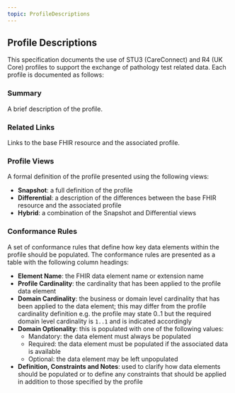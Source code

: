 ```yaml
---
topic: ProfileDescriptions
---
```

## Profile Descriptions
This specification documents the use of STU3 (CareConnect) and R4 (UK Core) profiles to support the exchange of pathology test related data. Each profile is documented as follows:

### Summary
A brief description of the profile.

### Related Links
Links to the base FHIR resource and the associated profile.

### Profile Views
A formal definition of the profile presented using the following views:

* **Snapshot**: a full definition of the profile
* **Differential**: a description of the differences between the base FHIR resource and the associated profile
* **Hybrid**: a combination of the Snapshot and Differential views

### Conformance Rules
A set of conformance rules that define how key data elements within the profile should be populated. The conformance rules are presented as a table with the following column headings:

* **Element Name**: the FHIR data element name or extension name
* **Profile Cardinality**: the cardinality that has been applied to the profile data element
* **Domain Cardinality**: the business or domain level cardinality that has been applied to the data element; this may differ from the profile cardinality definition e.g. the profile may state 0..1 but the required domain level cardinality is `1..1` and is indicated accordingly
* **Domain Optionality**: this is populated with one of the following values:
  * Mandatory: the data element must always be populated
  * Required: the data element must be populated if the associated data is available
  * Optional: the data element may be left unpopulated
* **Definition, Constraints and Notes**: used to clarify how data elements should be populated or to define any constraints that should be applied in addition to those specified by the profile